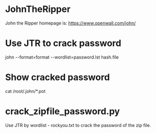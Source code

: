 # JohnTheRipper

John the Ripper homepage is:
https://www.openwall.com/john/

# Use JTR to crack password
john --format=format --wordlist=password.lst hash.file

# Show cracked password
cat /root/.john/*.pot

# crack_zipfile_password.py
Use JTR by wordlist - rockyou.txt to crack the password of the zip file.

